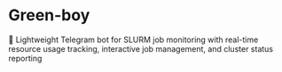 # Green-boy
🤖 Lightweight Telegram bot for SLURM job monitoring with real-time resource usage tracking, interactive job management, and cluster status reporting
